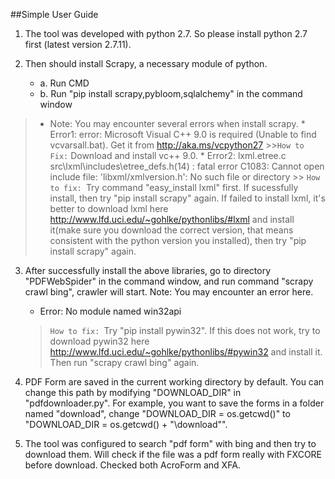 ﻿
##Simple User Guide

 1. The tool was developed with python 2.7. So please install python 2.7 first (latest version 2.7.11). 

 2. Then should install Scrapy, a necessary module of python. 
    * a. Run CMD
	* b. Run "pip install scrapy,pybloom,sqlalchemy" in the command window
>* Note: You may encounter several errors when install scrapy.
	* Error1:  error: Microsoft Visual C++ 9.0 is required (Unable to find vcvarsall.bat). Get it from http://aka.ms/vcpython27
	>>`How to Fix:` Download and install vc++ 9.0.
	* Error2: lxml.etree.c
    src\lxml\includes\etree_defs.h(14) : fatal error C1083: Cannot open include
file: 'libxml/xmlversion.h': No such file or directory
	>> `How to fix: `Try command "easy_install lxml" first. If sucessfully install, then try "pip install scrapy" again. If failed to install lxml, it's better to download lxml here http://www.lfd.uci.edu/~gohlke/pythonlibs/#lxml and install it(make sure you download the correct version, that means consistent with the python version you installed), then try "pip install scrapy" again.

 3. After successfully install the above libraries, go to directory "PDFWebSpider" in the command window, and run command "scrapy crawl bing", crawler will start.
Note: You may encounter an error here.
	* Error: No module named win32api
    > `How to fix: `Try "pip install pywin32". If this does not work, try to download pywin32 here http://www.lfd.uci.edu/~gohlke/pythonlibs/#pywin32 and install it. Then run "scrapy crawl bing" again.


 4. PDF Form are saved in the current working directory by default. You can change this path by modifying "DOWNLOAD_DIR" in "pdfdownloader.py". For example, you want to save the forms in a folder named "download", change "DOWNLOAD_DIR = os.getcwd()" to "DOWNLOAD_DIR = os.getcwd() + "\\download"".

 5. The tool was configured to search "pdf form" with bing and then try to download them. Will check if the file was a pdf form really with FXCORE before download. Checked both AcroForm and XFA.

